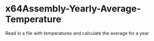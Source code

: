 # x64Assembly-Yearly-Average-Temperature
Read in a file with temperatures and calculate the average for a year
